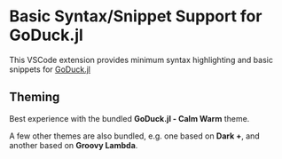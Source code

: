 # Basic Syntax/Snippet Support for GoDuck.jl

This VSCode extension provides minimum syntax highlighting and basic snippets for [GoDuck.jl](https://github.com/complyue/GoDuck.jl)

## Theming

Best experience with the bundled **GoDuck.jl - Calm Warm** theme.

A few other themes are also bundled, e.g. one based on **Dark +**, and another based on **Groovy Lambda**.

